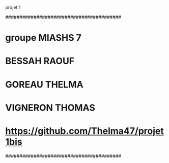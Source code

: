 projet 1

#########################################
# groupe MIASHS 7
# BESSAH RAOUF
# GOREAU THELMA
# VIGNERON THOMAS
# https://github.com/Thelma47/projet1bis
#########################################

